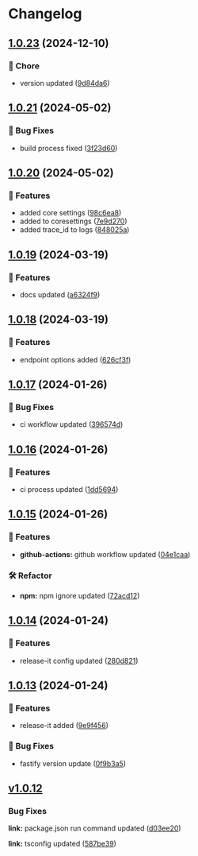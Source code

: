 # Changelog

## [1.0.23](https://github.com/helorobo/helocore/compare/v1.0.22...v1.0.23) (2024-12-10)

### :broom: Chore

* version updated ([9d84da6](https://github.com/helorobo/helocore/commit/9d84da6f3f5943a44e025d4a1854e48b3db73fa5))

## [1.0.21](https://github.com/helorobo/helocore/compare/v1.0.20...v1.0.21) (2024-05-02)


### :bug: Bug Fixes

* build process fixed ([3f23d60](https://github.com/helorobo/helocore/commit/3f23d609ca76a2d2ebfb954b27e94963ec769f37))

## [1.0.20](https://github.com/helorobo/helocore/compare/v1.0.19...v1.0.20) (2024-05-02)


### :rocket: Features

* added core settings ([98c6ea8](https://github.com/helorobo/helocore/commit/98c6ea86bd676145f251a67dd809182df6db633c))
* added to coresettings ([7e9d270](https://github.com/helorobo/helocore/commit/7e9d270a2ec35e4d456dd6f92bda1c5207e09f42))
* added trace_id to logs ([848025a](https://github.com/helorobo/helocore/commit/848025ae0785a2f4b9a63b81681850dc2bab6acf))

## [1.0.19](https://github.com/helorobo/helocore/compare/v1.0.18...v1.0.19) (2024-03-19)


### :rocket: Features

* docs updated ([a6324f9](https://github.com/helorobo/helocore/commit/a6324f93a5b02ce30897ee8315c4b628a4db942f))

## [1.0.18](https://github.com/helorobo/helocore/compare/v1.0.17...v1.0.18) (2024-03-19)


### :rocket: Features

* endpoint options added ([626cf3f](https://github.com/helorobo/helocore/commit/626cf3f006510dccf49d202e2c13112d349a9895))

## [1.0.17](https://github.com/helorobo/helocore/compare/v1.0.16...v1.0.17) (2024-01-26)


### :bug: Bug Fixes

* ci workflow updated ([396574d](https://github.com/helorobo/helocore/commit/396574d99a51ac5d60a2f918eeb950a1a404a1a7))

## [1.0.16](https://github.com/helorobo/helocore/compare/v1.0.14...v1.0.16) (2024-01-26)


### :rocket: Features

* ci process updated ([1dd5694](https://github.com/helorobo/helocore/commit/1dd569486b7ca0a05fe8386ec6e8fbb2c3352ec8))

## [1.0.15](https://github.com/helorobo/helocore/compare/v1.0.14...v1.0.15) (2024-01-26)


### :rocket: Features

* **github-actions:** github workflow updated ([04e1caa](https://github.com/helorobo/helocore/commit/04e1caa4f152ff0764f0b828e8d07595c4d2b0cf))


### :hammer_and_wrench: Refactor

* **npm:** npm ignore updated ([72acd12](https://github.com/helorobo/helocore/commit/72acd12885c5cb5ef28cca696dd653a7a382e41c))

## [1.0.14](https://github.com/helorobo/helocore/compare/v1.0.13...v1.0.14) (2024-01-24)


### :rocket: Features

* release-it config updated ([280d821](https://github.com/helorobo/helocore/commit/280d821ec5aea7989e1b024f7f873d7d4db113d0))

## [1.0.13](https://github.com/helorobo/helocore/compare/v1.0.12...v1.0.13) (2024-01-24)


### :rocket: Features

* release-it added ([9e9f456](https://github.com/helorobo/helocore/commit/9e9f456a16de406dbd6e6ac74848bb9fc7be8c93))


### :bug: Bug Fixes

* fastify version update ([0f9b3a5](https://github.com/helorobo/helocore/commit/0f9b3a525718aaff70f0c59d498987cdec662aff))

## [v1.0.12](https://github.com/helorobo/helocore/compare/v1.0.11...v1.0.12)

### Bug Fixes

**link:** package.json run command updated ([d03ee20](https://github.com/helorobo/helocore/commit/d03ee203fcd090595518c02c430eacb939a15068))

**link:** tsconfig updated ([587be39](https://github.com/helorobo/helocore/commit/587be39fc38539df8e38a9f3e0d607f2174431e7))
